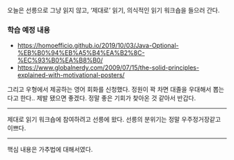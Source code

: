 오늘은 선릉으로 그냥 읽지 않고, ‘제대로’ 읽기, 의식적인 읽기 워크숍을 들으러 간다.

### 학습 예정 내용
- https://homoefficio.github.io/2019/10/03/Java-Optional-%EB%B0%94%EB%A5%B4%EA%B2%8C-%EC%93%B0%EA%B8%B0/
- https://www.globalnerdy.com/2009/07/15/the-solid-principles-explained-with-motivational-posters/


그리고 우형에서 제공하는 영어 회화를 신청했다. 정원이 꽉 차면 대졸을 우대해서 뽑는다고 한다.. 제발 됐으면 좋겠다. 정말 좋은 기회가 찾아온 것 같아서 반갑다.


---

제대로 읽기 워크숍에 참여하려고 선릉에 왔다.
선릉의 분위기는 정말 우주정거장같고 이쁘다.



---

핵심 내용은 가추법에 대해서였다.